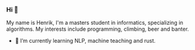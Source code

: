 ### Hi 👋

My name is Henrik, I'm a masters student in informatics, specializing in algorithms. My interests include programming, climbing, beer and banter.

- 🌱 I’m currently learning NLP, machine teaching and rust.
<!--
**HenrikEide/HenrikEide** is a ✨ _special_ ✨ repository because its `README.md` (this file) appears on your GitHub profile.

Here are some ideas to get you started:

- 🔭 I’m currently working on ...
- 👯 I’m looking to collaborate on ...
- 🤔 I’m looking for help with ...
- 💬 Ask me about ...
- 📫 How to reach me: ...
- 😄 Pronouns: ...
- ⚡ Fun fact: ...
-->
